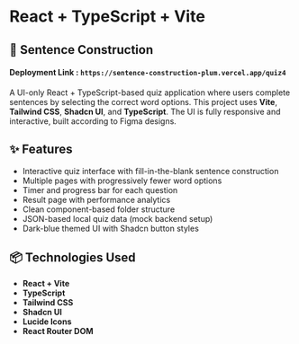 # React + TypeScript + Vite

## 🧠 Sentence Construction

#### Deployment Link : `https://sentence-construction-plum.vercel.app/quiz4`

A UI-only React + TypeScript-based quiz application where users complete sentences by selecting the correct word options. This project uses **Vite**, **Tailwind CSS**, **Shadcn UI**, and **TypeScript**. The UI is fully responsive and interactive, built according to Figma designs.

## ✨ Features

- Interactive quiz interface with fill-in-the-blank sentence construction
- Multiple pages with progressively fewer word options
- Timer and progress bar for each question
- Result page with performance analytics
- Clean component-based folder structure
- JSON-based local quiz data (mock backend setup)
- Dark-blue themed UI with Shadcn button styles

## 📦 Technologies Used

- **React + Vite**
- **TypeScript**
- **Tailwind CSS**
- **Shadcn UI**
- **Lucide Icons**
- **React Router DOM**
